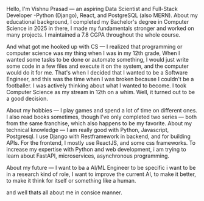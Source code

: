 Hello, I'm Vishnu Prasad — an aspiring Data Scientist and Full-Stack Developer -Python (Django), React, and PostgreSQL (also MERN).
About my educational background, I completed my Bachelor's degree in Computer Science in 2025 in there, I made my fundamentals stronger and worked on many projects. I maintained a 7.8 CGPA throughout the whole course. 

And what got me hooked up with CS — I realized that programming or computer science was my thing when I was in my 12th grade, When I wanted some tasks to be done or automate something, I would just write some code in a few files and execute it on the system, and the computer would do it for me. That's when I decided that I wanted to be a Software Engineer, and this was the time when I was broken because I couldn't be a footballer. I was actively thinking about what I wanted to become. I took Computer Science as my stream in 12th on a whim. Well, it turned out to be a good decision.

About my hobbies — I play games and spend a lot of time on different ones. I also read books sometimes, though I’ve only completed two series — both from the same franchise, which also happens to be my favorite.
About my technical knowledge — I am really good with Python, Javascript, Postgresql. I use Django with Restframework in backend, and for building APIs. For the frontend, I mostly use ReactJS, and some css frameworks.
To increase my expertise with Python and web development, i am trying to learn about FastAPI, microservices, asynchronous programming. 

About my future — I want to ba a AI/ML Engineer to be specific i want to be in a research kind of role, I want to improve the current AI, to make it better, to make it think for itself or something
like a human.

and well thats all about me in consice manner.
